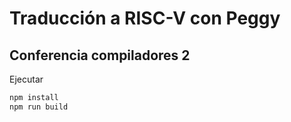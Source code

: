 # Traducción a RISC-V con Peggy
## Conferencia compiladores 2

Ejecutar
```bash
npm install
npm run build
```
